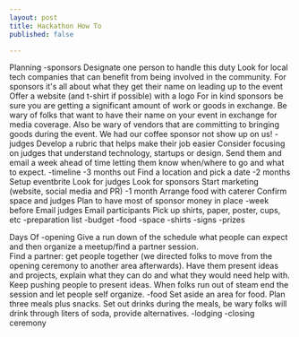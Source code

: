 ```yaml
---
layout: post
title: Hackathon How To
published: false

---
```

Planning
-sponsors
  Designate one person to handle this duty
  Look for local tech companies that can benefit from being involved in the community.
  For sponsors it's all about what they get their name on leading up to the event
  Offer a website (and t-shirt if possible) with a logo
 For in kind sponsors be sure you are getting a significant amount of work or goods in exchange. Be wary of folks that want to have their name on your event in exchange for media coverage. Also be wary of vendors that are committing to bringing goods during the event. We had our coffee sponsor not show up on us!
-judges
  Develop a rubric that helps make their job easier
  Consider focusing on judges that understand technology, startups or design. 
  Send them and email a week ahead of time letting them know when/where to go and what to expect. 
-timeline
  -3 months out
   Find a location and pick a date
  -2 months
    Setup eventbrite
    Look for judges
    Look for sponsors
    Start marketing (website, social media and PR)
-1 month
    Arrange food with caterer
    Confirm space and judges
    Plan to have most of sponsor money in place
-week before
    Email judges
    Email participants
    Pick up shirts, paper, poster, cups, etc
-preparation list
-budget
  -food
  -space
  -shirts
  -signs
  -prizes


Days Of
-opening
  Give a run down of the schedule what people can expect and then organize a meetup/find a partner session.  
  Find a partner: get people together (we directed folks to move from the opening ceremony to another area afterwards).  Have them present ideas and projects, explain what they can do and what they would need help with. Keep pushing people to present ideas. When folks run out of steam end the session and let people self organize. 
-food
  Set aside an area for food. 
  Plan three meals plus snacks. Set out drinks during the meals, be wary folks will drink through liters of soda, provide alternatives. 
-lodging 
-closing ceremony